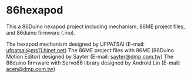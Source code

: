 # 86hexapod
This a 86Duino hexapod project including mechanism, 86ME project files,
and 86duino firmware (.ino).

The hexapod mechanism designed by UFPATSAI (E-mail: ufpatsai@ms11.hinet.net)
The 86ME project files with 86ME (86Duino Motion Editor) designed by Sayter (E-mail: sayter@dmp.com.tw)
The 86duino firmware with Servo86 library designed by Android Lin (E-mail: acen@dmp.com.tw)
